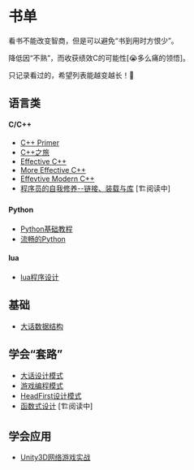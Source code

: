 # 书单
看书不能改变智商，但是可以避免“书到用时方恨少”。

降低因“不熟”，而收获绩效C的可能性[😭多么痛的领悟]。

只记录看过的，希望列表能越变越长！💪

## 语言类
#### C/C++
* [C++ Primer](https://book.douban.com/subject/25708312/)
* [C++之旅](https://book.douban.com/subject/36596125/)
* [Effective C++](https://book.douban.com/subject/5387403/)
* [More Effective C++](https://book.douban.com/subject/5908727/)
* [Effevtive Modern C++](https://book.douban.com/subject/30178902/)
* [程序员的自我修养--链接、装载与库](https://book.douban.com/subject/3652388/) [🏗️阅读中]

#### Python
* [Python基础教程](https://book.douban.com/subject/4866934/)
* [流畅的Python](https://book.douban.com/subject/27028517/)

#### lua
* [lua程序设计](https://book.douban.com/subject/30262035/)

## 基础
* [大话数据结构](https://book.douban.com/subject/6424904/)

## 学会“套路”
* [大话设计模式](https://book.douban.com/subject/2334288/)
* [游戏编程模式](https://book.douban.com/subject/26880704/)
* [HeadFirst设计模式](https://book.douban.com/subject/2243615/)
* [函数式设计](https://book.douban.com/subject/36974785) [🏗️阅读中]

## 学会应用
* [Unity3D网络游戏实战](https://book.douban.com/subject/26914638/)


